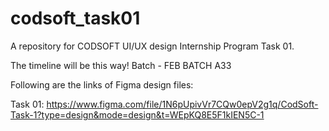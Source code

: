 # codsoft_task01
A repository for CODSOFT UI/UX design Internship Program Task 01.

The timeline will be this way! Batch - FEB BATCH A33

Following are the links of Figma design files:

Task 01: https://www.figma.com/file/1N6pUpivVr7CQw0epV2g1q/CodSoft-Task-1?type=design&mode=design&t=WEpKQ8E5F1kIEN5C-1
